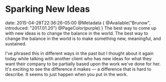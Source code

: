 # Sparking New Ideas
date: 2015-04-28T22:36:26-05:00
@Metadata {
  @Available("Brunow", introduced: "2017.01.20")
  @PageColor(purple)
}
The best way to come up with new ideas is to change the balance in the world. The best way to change the balance in the world is to make something new, meaningful, and sustained.

I've phrased this in different ways in the past but I thought about it again today while talking with another client who has new ideas for what they want their company to be partially based upon the work we've done for her. It's exciting to see the difference it makes &mdash; a difference that is hard to describe. It seems to just happen when you put in the work.
